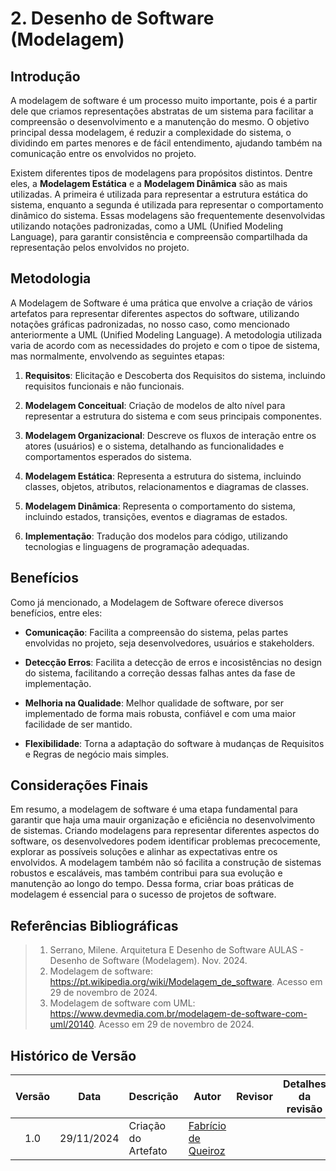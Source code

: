 # 2. Desenho de Software (Modelagem)

## Introdução

A modelagem de software é um processo muito importante, pois é a partir dele que criamos representações abstratas de um sistema para facilitar a compreensão o desenvolvimento e a manutenção do mesmo. O objetivo principal dessa modelagem, é reduzir a complexidade do sistema, o dividindo em partes menores e de fácil entendimento, ajudando também na comunicação entre os envolvidos no projeto.

Existem diferentes tipos de modelagens para propósitos distintos.  Dentre eles, a **Modelagem Estática** e a **Modelagem Dinâmica** são as mais utilizadas. A primeira é utilizada para representar a estrutura estática do sistema, enquanto a segunda é utilizada para representar o comportamento dinâmico do sistema. Essas modelagens são frequentemente desenvolvidas utilizando notações padronizadas, como a UML (Unified Modeling Language), para garantir consistência e compreensão compartilhada da representação pelos envolvidos no projeto.

## Metodologia

A Modelagem de Software é uma prática que envolve a criação de vários artefatos para representar diferentes aspectos do software, utilizando notações gráficas padronizadas, no nosso caso, como mencionado anteriormente a UML (Unified Modeling Language). A metodologia utilizada varia de acordo com as necessidades do projeto e com o tipoe de sistema, mas normalmente, envolvendo as seguintes etapas: 

1. **Requisitos**: Elicitação e Descoberta dos Requisitos do sistema, incluindo requisitos funcionais e não funcionais.

2. **Modelagem Conceitual**: Criação de modelos de alto nível para representar a estrutura do sistema e com seus principais componentes.

3. **Modelagem Organizacional**: Descreve os fluxos de interação entre os atores (usuários) e o sistema, detalhando as funcionalidades e comportamentos esperados do sistema.

4. **Modelagem Estática**: Representa a estrutura do sistema, incluindo classes, objetos, atributos, relacionamentos e diagramas de classes.

5. **Modelagem Dinâmica**: Representa o comportamento do sistema, incluindo estados, transições, eventos e diagramas de estados.

6. **Implementação**: Tradução dos modelos para código, utilizando tecnologias e linguagens de programação adequadas.

## Benefícios 

Como já mencionado, a Modelagem de Software oferece diversos benefícios, entre eles:

- **Comunicação**: Facilita a compreensão do sistema, pelas partes envolvidas no projeto, seja desenvolvedores, usuários e stakeholders.

- **Detecção Erros**: Facilita a detecção de erros e incosistências no design do sistema, facilitando a correção dessas falhas antes da fase de implementação.

- **Melhoria na Qualidade**: Melhor qualidade de software, por ser implementado de forma mais robusta, confiável e com uma maior facilidade de ser mantido.

- **Flexibilidade**: Torna a adaptação do software à mudanças de Requisitos e Regras de negócio mais simples.

## Considerações Finais

Em resumo, a modelagem de software é uma etapa fundamental para garantir que haja uma mauir organização e eficiência no desenvolvimento de sistemas. Criando modelagens para representar diferentes aspectos do software, os desenvolvedores podem identificar problemas precocemente, explorar as possíveis soluções e alinhar as expectativas entre os envolvidos. A modelagem também não só facilita a construção de sistemas robustos e escaláveis, mas também contribui para sua evolução e manutenção ao longo do tempo. Dessa forma, criar boas práticas de modelagem é essencial para o sucesso de projetos de software.

## Referências Bibliográficas

> 1. Serrano, Milene. Arquitetura E Desenho de Software AULAS - Desenho de Software (Modelagem). Nov. 2024.
> 2. Modelagem de software: https://pt.wikipedia.org/wiki/Modelagem_de_software. Acesso em 29 de novembro de 2024.
> 3. Modelagem de software com UML: https://www.devmedia.com.br/modelagem-de-software-com-uml/20140. Acesso em 29 de novembro de 2024.

## Histórico de Versão

|Versão|Data|Descrição|Autor|Revisor| Detalhes da revisão |
|:----:|----|---------|-----|:-------:|-----| 
| 1.0 | 29/11/2024 | Criação do Artefato | [Fabrício de Queiroz](https://github.com/FabricioDeQueiroz) |  | |